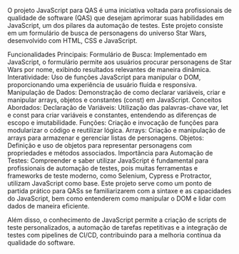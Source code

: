 O projeto JavaScript para QAS é uma iniciativa voltada para profissionais de qualidade de software (QAS) que desejam aprimorar suas habilidades em JavaScript, um dos pilares da automação de testes. Este projeto consiste em um formulário de busca de personagens do universo Star Wars, desenvolvido com HTML, CSS e JavaScript.

Funcionalidades Principais:
Formulário de Busca: Implementado em JavaScript, o formulário permite aos usuários procurar personagens de Star Wars por nome, exibindo resultados relevantes de maneira dinâmica.
Interatividade: Uso de funções JavaScript para manipular o DOM, proporcionando uma experiência de usuário fluida e responsiva.
Manipulação de Dados: Demonstração de como declarar variáveis, criar e manipular arrays, objetos e constantes (const) em JavaScript.
Conceitos Abordados:
Declaração de Variáveis: Utilização das palavras-chave var, let e const para criar variáveis e constantes, entendendo as diferenças de escopo e imutabilidade.
Funções: Criação e invocação de funções para modularizar o código e reutilizar lógica.
Arrays: Criação e manipulação de arrays para armazenar e gerenciar listas de personagens.
Objetos: Definição e uso de objetos para representar personagens com propriedades e métodos associados.
Importância para Automação de Testes:
Compreender e saber utilizar JavaScript é fundamental para profissionais de automação de testes, pois muitas ferramentas e frameworks de teste moderno, como Selenium, Cypress e Protractor, utilizam JavaScript como base. Este projeto serve como um ponto de partida prático para QASs se familiarizarem com a sintaxe e as capacidades do JavaScript, bem como entenderem como manipular o DOM e lidar com dados de maneira eficiente.

Além disso, o conhecimento de JavaScript permite a criação de scripts de teste personalizados, a automação de tarefas repetitivas e a integração de testes com pipelines de CI/CD, contribuindo para a melhoria contínua da qualidade do software.
